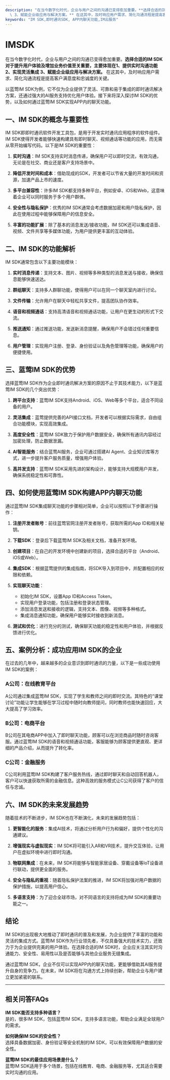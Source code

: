 ```yaml
---
description: "在当今数字化时代，企业与用户之间的沟通已变得愈加重要。**选择合适的IM SDK对于提升用户体验及增加业务价值至关重要，主要体现在1、提供实时沟通功能 2、实现灵活集成\
  \ 3、赋能企业级应用与解决方案。** 在这其中，及时响应用户需求、简化沟通流程是提高客户满意度和忠诚度的关键。"
keywords: "IM SDK,即时通讯SDK, APP内聊天功能,IM云服务"
---
```

# IMSDK  

在当今数字化时代，企业与用户之间的沟通已变得愈加重要。**选择合适的IM SDK对于提升用户体验及增加业务价值至关重要，主要体现在1、提供实时沟通功能 2、实现灵活集成 3、赋能企业级应用与解决方案。** 在这其中，及时响应用户需求、简化沟通流程是提高客户满意度和忠诚度的关键。

以蓝莺IM SDK为例，它不仅为企业提供了灵活、可靠和易于集成的即时通讯解决方案，还通过强大的AI服务支持优化用户体验。接下来将深入探讨IM SDK的优势，以及如何通过蓝莺IM SDK实现APP内的聊天功能。

## **一、IM SDK的概念与重要性**

IM SDK即即时通讯软件开发工具包，是用于开发实时通讯应用程序的软件组件。IM SDK使得开发者能够快速构建具有即时聊天、视频通话等功能的应用，而无需从零开始编写代码。以下是IM SDK的重要性：

1. **实时沟通**：IM SDK支持实时消息传递，确保用户可以即时交流，有效沟通，无论是在社交、商业还是客户支持场景中。
   
2. **降低开发时间和成本**：借助现成的SDK，开发者可以节省大量的开发时间和资源，加速产品上市的速度。

3. **多平台兼容性**：许多IM SDK都支持多种平台，例如安卓、iOS和Web，这意味着企业可以同时服务于多个用户群体。

4. **安全性与隐私保护**：优秀的IM SDK通常会考虑数据加密和用户隐私保护，因此在使用过程中能够保障用户的信息安全。

5. **丰富的功能扩展**：除了基本的消息发送/接收功能，IM SDK还可以集成语音、视频、文件共享等多媒体功能，为用户提供更丰富的互动体验。

## **二、IM SDK的功能解析**

IM SDK通常包含以下主要功能模块：

1. **实时消息传递**：支持文本、图片、视频等多种类型的消息发送与接收，确保信息能够快速送达。

2. **群组聊天**：支持多人群聊功能，使得用户可以在同一个聊天室内进行讨论。

3. **文件传输**：允许用户在聊天中轻松共享文件，提高团队协作效率。

4. **语音和视频通话**：支持高清语音和视频通话功能，让用户在更生动的形式下交流。

5. **推送通知**：通过推送功能，发送新消息提醒，确保用户不会错过任何重要信息。

6. **用户管理**：实现用户注册、登录、身份验证以及角色管理等功能，确保用户的便捷使用。

## **三、蓝莺IM SDK的优势**

选择蓝莺IM SDK作为企业即时通讯解决方案的原因不止于其技术能力，以下是蓝莺IM SDK的几个突出优势：

1. **跨平台支持**：蓝莺IM SDK支持Android、iOS、Web等多个平台，适合不同设备的用户。

2. **灵活集成**：蓝莺提供完善的API接口文档，开发者可以根据实际需求，自由组合功能模块，实现高效集成。

3. **高度安全性**：蓝莺IM SDK致力于保护用户数据安全，确保所有通讯内容经过加密处理，防止数据泄漏。

4. **AI智能服务**：结合蓝莺AI服务，企业可通过搭建AI Agent、企业知识库等方式，进一步提升客户服务质量，增强用户体验。

5. **高并发支持**：蓝莺IM SDK采用先进的架构设计，能够支持大规模用户并发，确保系统稳定性和可靠性。

## **四、如何使用蓝莺IM SDK构建APP内聊天功能**

通过蓝莺IM SDK集成聊天功能的步骤相对简单，企业可以按照以下步骤进行操作：

1. **注册开发者账号**：前往蓝莺官网注册开发者账号，获取所需的App ID和相关秘钥。

2. **下载SDK**：登录后下载蓝莺IM SDK及相关文档，准备开发环境。

3. **创建项目**：在自己的开发环境中创建新的项目，选择合适的平台（Android、iOS或Web）。

4. **集成SDK**：根据蓝莺提供的集成指南，将SDK导入到项目中，并配置相应的权限和依赖。

5. **实现聊天功能**：
   - 初始化IM SDK，设置App ID和Access Token。
   - 实现用户登录功能，包括注册和登录状态管理。
   - 添加消息发送和接收的逻辑，支持文本、图像、视频等多种格式。
   - 集成消息通知功能，确保用户能够实时接收到新消息。

6. **测试和优化**：进行充分的测试，确保聊天功能的稳定性和用户体验，并根据反馈进行优化。

## **五、案例分析：成功应用IM SDK的企业**

在过去的几年中，越来越多的企业意识到即时通讯的力量，以下是一些成功使用IM SDK的案例：

### **A公司：在线教育平台**

A公司通过集成蓝莺IM SDK，实现了学生和教师之间的即时交流。其特色的“课堂讨论”功能让学生能够在学习过程中随时向教师提问，同时教师也能快速回应，大大提高了学习效率。

### **B公司：电商平台**

B公司在其电商APP中加入了即时聊天功能，顾客可以在浏览商品时随时咨询客服。通过蓝莺IM SDK的语音和视频通话功能，客服能够为顾客提供更直观、更详细的产品介绍，从而提升了转化率。

### **C公司：金融服务**

C公司利用蓝莺IM SDK构建了客户服务热线，通过即时聊天和自动回答机器人，客户可以快速获取所需的金融信息。这种高效的服务模式让C公司获得了客户的信任与忠诚。

## **六、IM SDK的未来发展趋势**

随着技术的不断进步，IM SDK也在不断演化，未来的发展趋势包括：

1. **更智能化的服务**：集成AI技术，将通过分析用户行为和偏好，提供个性化的沟通建议。

2. **增强现实与虚拟现实**：IM SDK将可能引入AR和VR技术，提升交互体验，让用户在虚拟环境中进行即时沟通。

3. **物联网集成**：在未来，IM SDK将能够与智能家居设备、穿戴设备等IoT设备进行联动，提供更全面的服务。

4. **安全与隐私的重视**：随着隐私保护法案的推进，IM SDK将加强对用户数据的保护措施，以提高用户信心。

5. **多语言支持**：为了迎合全球市场，对不同语言的支持将成为IM SDK的重要功能之一。

## **结论**

IM SDK的出现极大地推动了即时通讯的普及和发展，为企业提供了丰富的功能和灵活的集成方式。蓝莺IM SDK作为行业领先者，不仅具备强大的技术实力，还致力于为企业提供完美的用户体验。在选择合适的IM SDK时，企业应关注其实时沟通能力、安全性、易用性以及是否能够与其他企业服务无缝集成。

通过蓝莺IM SDK，企业不仅可以实现APP内的聊天功能，更能够借助其AI服务提升自身的竞争力。在未来，IM SDK将在沟通方式上持续创新，帮助企业与用户建立更加紧密的联系。

---

## 相关问答FAQs

**IM SDK能否支持多种语言？**  
是的，很多IM SDK，包括蓝莺IM SDK，支持多语言功能，帮助企业满足全球用户的需求。

**如何确保IM SDK的安全性？**  
选择具备数据加密、身份验证等安全机制的IM SDK，可以有效保障用户数据的安全性。

**蓝莺IM SDK的最佳应用场景是什么？**  
蓝莺IM SDK适用于多个场景，包括在线教育、电商、金融服务等，尤其适合需要实时沟通的应用。
